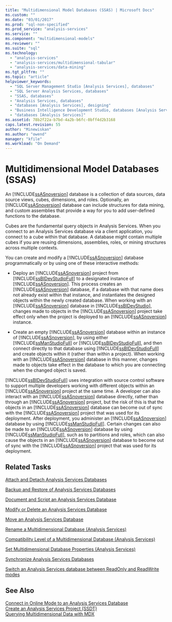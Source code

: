 ```yaml
---
title: "Multidimensional Model Databases (SSAS) | Microsoft Docs"
ms.custom: ""
ms.date: "03/01/2017"
ms.prod: "sql-non-specified"
ms.prod_service: "analysis-services"
ms.service: ""
ms.component: "multidimensional-models"
ms.reviewer: ""
ms.suite: "sql"
ms.technology: 
  - "analysis-services"
  - "analysis-services/multidimensional-tabular"
  - "analysis-services/data-mining"
ms.tgt_pltfrm: ""
ms.topic: "article"
helpviewer_keywords: 
  - "SQL Server Management Studio [Analysis Services], databases"
  - "SQL Server Analysis Services, databases"
  - "SSAS, databases"
  - "Analysis Services, databases"
  - "databases [Analysis Services], designing"
  - "Business Intelligence Development Studio, databases [Analysis Services]"
  - "databases [Analysis Services]"
ms.assetid: 78b2f22a-b7bd-4a2b-b6fc-0bff4d2b3168
caps.latest.revision: 55
author: "Minewiskan"
ms.author: "owend"
manager: "kfile"
ms.workload: "On Demand"
---
```

# Multidimensional Model Databases (SSAS)
  An [!INCLUDE[ssASnoversion](../../includes/ssasnoversion-md.md)] database is a collection of data sources, data source views, cubes, dimensions, and roles. Optionally, an [!INCLUDE[ssASnoversion](../../includes/ssasnoversion-md.md)] database can include structures for data mining, and custom assemblies that provide a way for you to add user-defined functions to the database.  
  
 Cubes are the fundamental query objects in Analysis Services. When you connect to an Analysis Services database via a client application, you connect to a cube within that database. A database might contain multiple cubes if you are reusing dimensions, assemblies, roles, or mining structures across multiple contexts.  
  
 You can create and modify a [!INCLUDE[ssASnoversion](../../includes/ssasnoversion-md.md)] database programmatically or by using one of these interactive methods:  
  
-   Deploy an [!INCLUDE[ssASnoversion](../../includes/ssasnoversion-md.md)] project from [!INCLUDE[ssBIDevStudioFull](../../includes/ssbidevstudiofull-md.md)] to a designated instance of [!INCLUDE[ssASnoversion](../../includes/ssasnoversion-md.md)]. This process creates an [!INCLUDE[ssASnoversion](../../includes/ssasnoversion-md.md)] database, if a database with that name does not already exist within that instance, and instantiates the designed objects within the newly created database. When working with an [!INCLUDE[ssASnoversion](../../includes/ssasnoversion-md.md)] database in [!INCLUDE[ssBIDevStudio](../../includes/ssbidevstudio-md.md)], changes made to objects in the [!INCLUDE[ssASnoversion](../../includes/ssasnoversion-md.md)] project take effect only when the project is deployed to an [!INCLUDE[ssASnoversion](../../includes/ssasnoversion-md.md)] instance.  
  
-   Create an empty [!INCLUDE[ssASnoversion](../../includes/ssasnoversion-md.md)] database within an instance of [!INCLUDE[ssASnoversion](../../includes/ssasnoversion-md.md)], by using either [!INCLUDE[ssManStudioFull](../../includes/ssmanstudiofull-md.md)] or [!INCLUDE[ssBIDevStudioFull](../../includes/ssbidevstudiofull-md.md)], and then connect directly to that database using [!INCLUDE[ssBIDevStudioFull](../../includes/ssbidevstudiofull-md.md)] and create objects within it (rather than within a project). When working with an [!INCLUDE[ssASnoversion](../../includes/ssasnoversion-md.md)] database in this manner, changes made to objects take effect in the database to which you are connecting when the changed object is saved.  
  
 [!INCLUDE[ssBIDevStudioFull](../../includes/ssbidevstudiofull-md.md)] uses integration with source control software to support multiple developers working with different objects within an [!INCLUDE[ssASnoversion](../../includes/ssasnoversion-md.md)] project at the same time. A developer can also interact with an [!INCLUDE[ssASnoversion](../../includes/ssasnoversion-md.md)] database directly, rather than through an [!INCLUDE[ssASnoversion](../../includes/ssasnoversion-md.md)] project, but the risk of this is that the objects in an [!INCLUDE[ssASnoversion](../../includes/ssasnoversion-md.md)] database can become out of sync with the [!INCLUDE[ssASnoversion](../../includes/ssasnoversion-md.md)] project that was used for its deployment. After deployment, you administer an [!INCLUDE[ssASnoversion](../../includes/ssasnoversion-md.md)] database by using [!INCLUDE[ssManStudioFull](../../includes/ssmanstudiofull-md.md)]. Certain changes can also be made to an [!INCLUDE[ssASnoversion](../../includes/ssasnoversion-md.md)] database by using [!INCLUDE[ssManStudioFull](../../includes/ssmanstudiofull-md.md)], such as to partitions and roles, which can also cause the objects in an [!INCLUDE[ssASnoversion](../../includes/ssasnoversion-md.md)] database to become out of sync with the [!INCLUDE[ssASnoversion](../../includes/ssasnoversion-md.md)] project that was used for its deployment.  
  
## Related Tasks  
 [Attach and Detach Analysis Services Databases](../../analysis-services/multidimensional-models/attach-and-detach-analysis-services-databases.md)  
  
 [Backup and Restore of Analysis Services Databases](../../analysis-services/multidimensional-models/backup-and-restore-of-analysis-services-databases.md)  
  
 [Document and Script an Analysis Services Database](../../analysis-services/multidimensional-models/document-and-script-an-analysis-services-database.md)  
  
 [Modify or Delete an Analysis Services Database](../../analysis-services/multidimensional-models/modify-or-delete-an-analysis-services-database.md)  
  
 [Move an Analysis Services Database](../../analysis-services/multidimensional-models/move-an-analysis-services-database.md)  
  
 [Rename a Multidimensional Database &#40;Analysis Services&#41;](../../analysis-services/multidimensional-models/rename-a-multidimensional-database-analysis-services.md)  
  
 [Compatibility Level of a Multidimensional Database &#40;Analysis Services&#41;](../../analysis-services/multidimensional-models/compatibility-level-of-a-multidimensional-database-analysis-services.md)  
  
 [Set Multidimensional Database Properties &#40;Analysis Services&#41;](../../analysis-services/multidimensional-models/set-multidimensional-database-properties-analysis-services.md)  
  
 [Synchronize Analysis Services Databases](../../analysis-services/multidimensional-models/synchronize-analysis-services-databases.md)  
  
 [Switch an Analysis Services database between ReadOnly and ReadWrite modes](../../analysis-services/multidimensional-models/switch-an-analysis-services-database-between-readonly-and-readwrite-modes.md)  
  
## See Also  
 [Connect in Online Mode to an Analysis Services Database](../../analysis-services/multidimensional-models/connect-in-online-mode-to-an-analysis-services-database.md)   
 [Create an Analysis Services Project &#40;SSDT&#41;](../../analysis-services/multidimensional-models/create-an-analysis-services-project-ssdt.md)   
 [Querying Multidimensional Data with MDX](../../analysis-services/multidimensional-models/mdx/querying-multidimensional-data-with-mdx.md)  
  
  
